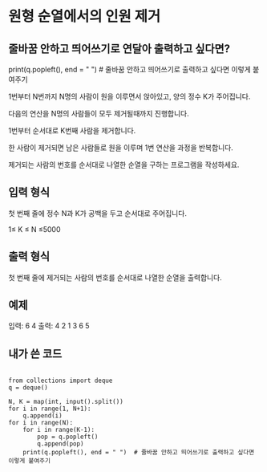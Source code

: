 원형 순열에서의 인원 제거
====

줄바꿈 안하고 띄어쓰기로 연달아 출력하고 싶다면?
-----
print(q.popleft(), end = " ")  # 줄바꿈 안하고 띄어쓰기로 출력하고 싶다면 이렇게 붙여주기  

1번부터 N번까지 N명의 사람이 원을 이루면서 앉아있고, 양의 정수 K가 주어집니다.  

다음의 연산을 N명의 사람들이 모두 제거될때까지 진행합니다.  

1번부터 순서대로 K번째 사람을 제거합니다.  

한 사람이 제거되면 남은 사람들로 원을 이루며 1번 연산을 과정을 반복합니다.  

제거되는 사람의 번호를 순서대로 나열한 순열을 구하는 프로그램을 작성하세요.  

입력 형식
------
첫 번째 줄에 정수 N과 K가 공백을 두고 순서대로 주어집니다.  

1≤ K ≤ N ≤5000  

출력 형식
--
첫 번째 줄에 제거되는 사람의 번호를 순서대로 나열한 순열을 출력합니다.  

예제
---
입력: 6 4
출력: 4 2 1 3 6 5

내가 쓴 코드
-
<pre>
  <code>
from collections import deque
q = deque()

N, K = map(int, input().split())
for i in range(1, N+1):
    q.append(i)
for i in range(N):    
    for i in range(K-1):
        pop = q.popleft()
        q.append(pop)
    print(q.popleft(), end = " ")  # 줄바꿈 안하고 띄어쓰기로 출력하고 싶다면 이렇게 붙여주기

  </code>
</pre>
